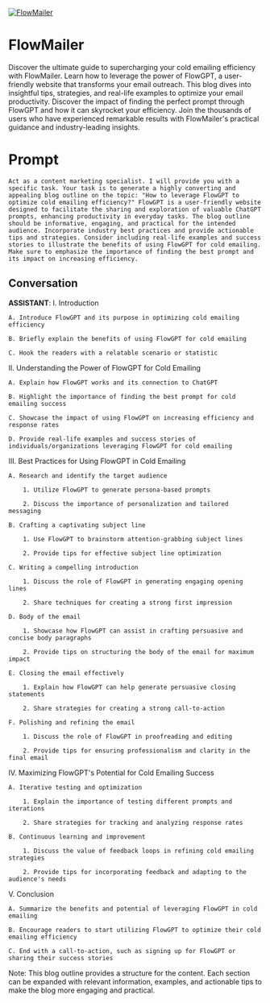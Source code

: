 
[![FlowMailer](https://flow-prompt-covers.s3.us-west-1.amazonaws.com/icon/Minimalist/i8.png)]()
# FlowMailer 
Discover the ultimate guide to supercharging your cold emailing efficiency with FlowMailer. Learn how to leverage the power of FlowGPT, a user-friendly website that transforms your email outreach. This blog dives into insightful tips, strategies, and real-life examples to optimize your email productivity. Discover the impact of finding the perfect prompt through FlowGPT and how it can skyrocket your efficiency. Join the thousands of users who have experienced remarkable results with FlowMailer's practical guidance and industry-leading insights.

# Prompt

```
Act as a content marketing specialist. I will provide you with a specific task. Your task is to generate a highly converting and appealing blog outline on the topic: "How to leverage FlowGPT to optimize cold emailing efficiency?" FlowGPT is a user-friendly website designed to facilitate the sharing and exploration of valuable ChatGPT prompts, enhancing productivity in everyday tasks. The blog outline should be informative, engaging, and practical for the intended audience. Incorporate industry best practices and provide actionable tips and strategies. Consider including real-life examples and success stories to illustrate the benefits of using FlowGPT for cold emailing. Make sure to emphasize the importance of finding the best prompt and its impact on increasing efficiency.
```

## Conversation

**ASSISTANT**: I. Introduction

    A. Introduce FlowGPT and its purpose in optimizing cold emailing efficiency

    B. Briefly explain the benefits of using FlowGPT for cold emailing

    C. Hook the readers with a relatable scenario or statistic



II. Understanding the Power of FlowGPT for Cold Emailing

    A. Explain how FlowGPT works and its connection to ChatGPT

    B. Highlight the importance of finding the best prompt for cold emailing success

    C. Showcase the impact of using FlowGPT on increasing efficiency and response rates

    D. Provide real-life examples and success stories of individuals/organizations leveraging FlowGPT for cold emailing



III. Best Practices for Using FlowGPT in Cold Emailing

    A. Research and identify the target audience

        1. Utilize FlowGPT to generate persona-based prompts

        2. Discuss the importance of personalization and tailored messaging

    B. Crafting a captivating subject line

        1. Use FlowGPT to brainstorm attention-grabbing subject lines

        2. Provide tips for effective subject line optimization

    C. Writing a compelling introduction

        1. Discuss the role of FlowGPT in generating engaging opening lines

        2. Share techniques for creating a strong first impression

    D. Body of the email

        1. Showcase how FlowGPT can assist in crafting persuasive and concise body paragraphs

        2. Provide tips on structuring the body of the email for maximum impact

    E. Closing the email effectively

        1. Explain how FlowGPT can help generate persuasive closing statements

        2. Share strategies for creating a strong call-to-action

    F. Polishing and refining the email

        1. Discuss the role of FlowGPT in proofreading and editing

        2. Provide tips for ensuring professionalism and clarity in the final email



IV. Maximizing FlowGPT's Potential for Cold Emailing Success

    A. Iterative testing and optimization

        1. Explain the importance of testing different prompts and iterations

        2. Share strategies for tracking and analyzing response rates

    B. Continuous learning and improvement

        1. Discuss the value of feedback loops in refining cold emailing strategies

        2. Provide tips for incorporating feedback and adapting to the audience's needs



V. Conclusion

    A. Summarize the benefits and potential of leveraging FlowGPT in cold emailing

    B. Encourage readers to start utilizing FlowGPT to optimize their cold emailing efficiency

    C. End with a call-to-action, such as signing up for FlowGPT or sharing their success stories



Note: This blog outline provides a structure for the content. Each section can be expanded with relevant information, examples, and actionable tips to make the blog more engaging and practical.


